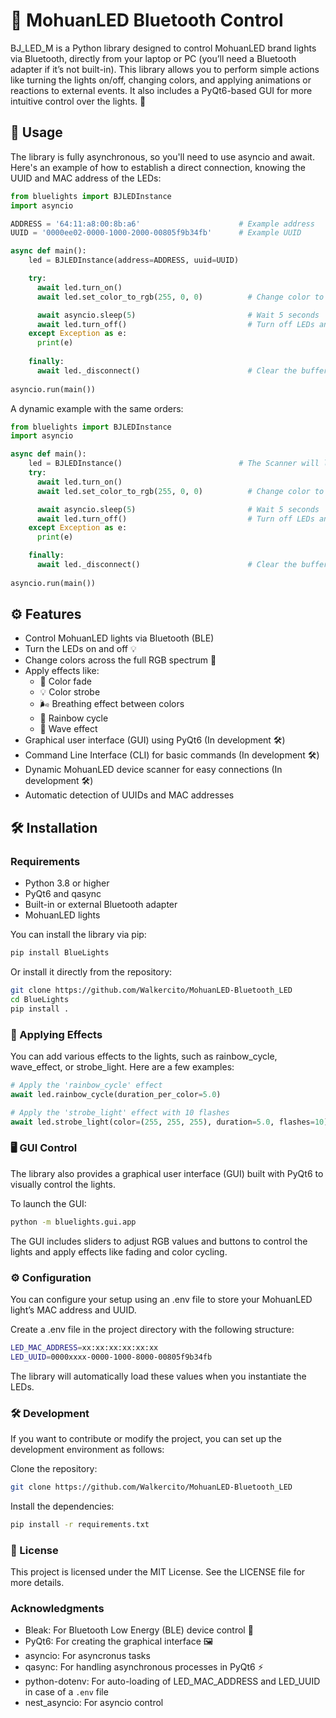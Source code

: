 # 🌈 MohuanLED Bluetooth Control
BJ_LED_M is a Python library designed to control MohuanLED brand lights via Bluetooth, directly from your laptop or PC (you’ll need a Bluetooth adapter if it’s not built-in). This library allows you to perform simple actions like turning the lights on/off, changing colors, and applying animations or reactions to external events. It also includes a PyQt6-based GUI for more intuitive control over the lights. 🌟

## 🚀 Usage
The library is fully asynchronous, so you'll need to use asyncio and await. Here's an example of how to establish a direct connection, knowing the UUID and MAC address of the LEDs:

```python
from bluelights import BJLEDInstance
import asyncio

ADDRESS = '64:11:a8:00:8b:a6'                      # Example address
UUID = '0000ee02-0000-1000-2000-00805f9b34fb'      # Example UUID

async def main():
    led = BJLEDInstance(address=ADDRESS, uuid=UUID)

    try:
      await led.turn_on()
      await led.set_color_to_rgb(255, 0, 0)          # Change color to red (RGB)

      await asyncio.sleep(5)                         # Wait 5 seconds
      await led.turn_off()                           # Turn off LEDs and disconnect
    except Exception as e:
      print(e)
      
    finally:
      await led._disconnect()                        # Clear the buffer
     
asyncio.run(main())
```

A dynamic example with the same orders:
```python
from bluelights import BJLEDInstance
import asyncio

async def main():
    led = BJLEDInstance()                          # The Scanner will look for 'BJ_LED_M' (name of the devices) and connect
    try:
      await led.turn_on()
      await led.set_color_to_rgb(255, 0, 0)          # Change color to red (RGB)

      await asyncio.sleep(5)                         # Wait 5 seconds
      await led.turn_off()                           # Turn off LEDs and disconnect
    except Exception as e:
      print(e)

    finally:
      await led._disconnect()                        # Clear the buffer
     
asyncio.run(main())
```

## ⚙️ Features
- Control MohuanLED lights via Bluetooth (BLE)
- Turn the LEDs on and off 💡
- Change colors across the full RGB spectrum 🎨
- Apply effects like:
  - 🔄 Color fade
  - 💡 Color strobe
  - 🌬️ Breathing effect between colors
  - 🌈 Rainbow cycle
  - 🌊 Wave effect
- Graphical user interface (GUI) using PyQt6 (In development 🛠️)
- Command Line Interface (CLI) for basic commands (In development 🛠️)
- Dynamic MohuanLED device scanner for easy connections (In development 🛠️)
- Automatic detection of UUIDs and MAC addresses

## 🛠️ Installation

### Requirements
- Python 3.8 or higher
- PyQt6 and qasync
- Built-in or external Bluetooth adapter
- MohuanLED lights

You can install the library via pip:

```bash
pip install BlueLights
```

Or install it directly from the repository:

```bash
git clone https://github.com/Walkercito/MohuanLED-Bluetooth_LED
cd BlueLights
pip install .
```

### 🌈 Applying Effects
You can add various effects to the lights, such as rainbow_cycle, wave_effect, or strobe_light. Here are a few examples:

```python
# Apply the 'rainbow_cycle' effect
await led.rainbow_cycle(duration_per_color=5.0)

# Apply the 'strobe_light' effect with 10 flashes
await led.strobe_light(color=(255, 255, 255), duration=5.0, flashes=10)
```

### 🖥️ GUI Control
The library also provides a graphical user interface (GUI) built with PyQt6 to visually control the lights.

To launch the GUI:

```bash
python -m bluelights.gui.app
```

The GUI includes sliders to adjust RGB values and buttons to control the lights and apply effects like fading and color cycling.

### ⚙️ Configuration
You can configure your setup using an .env file to store your MohuanLED light’s MAC address and UUID.

Create a .env file in the project directory with the following structure:

```bash
LED_MAC_ADDRESS=xx:xx:xx:xx:xx:xx
LED_UUID=0000xxxx-0000-1000-8000-00805f9b34fb
```
The library will automatically load these values when you instantiate the LEDs.

### 🛠️ Development
If you want to contribute or modify the project, you can set up the development environment as follows:

Clone the repository:

```bash
git clone https://github.com/Walkercito/MohuanLED-Bluetooth_LED
```
Install the dependencies:

```bash
pip install -r requirements.txt
```

### 📜 License
This project is licensed under the MIT License. See the LICENSE file for more details.

### Acknowledgments
- Bleak: For Bluetooth Low Energy (BLE) device control 🔗
- PyQt6: For creating the graphical interface 🖼️
- asyncio: For asyncronus tasks
- qasync: For handling asynchronous processes in PyQt6 ⚡
- python-dotenv: For auto-loading of LED_MAC_ADDRESS and LED_UUID in case of a `.env` file
- nest_asyncio: For asyncio control
